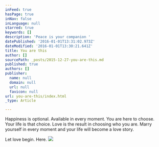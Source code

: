 ```yaml
---
inFeed: true
hasPage: true
inNav: false
inLanguage: null
starred: true
keywords: []
description: 'Peace is your companion '
datePublished: '2016-01-01T13:31:02.973Z'
dateModified: '2016-01-01T13:30:21.641Z'
title: You are this
author: []
sourcePath: _posts/2015-12-27-you-are-this.md
published: true
authors: []
publisher:
  name: null
  domain: null
  url: null
  favicon: null
url: you-are-this/index.html
_type: Article

---
```

Happiness is optional. Available in every moment. You are here to choose. Your life is that choice. Love is the result in choosing who you are. Marry yourself in every moment and your life will become a love story. 

Let love begin. Here.
![](https://the-grid-user-content.s3-us-west-2.amazonaws.com/65c0348c-b134-495c-b833-8ac40e3bafc5.jpg)